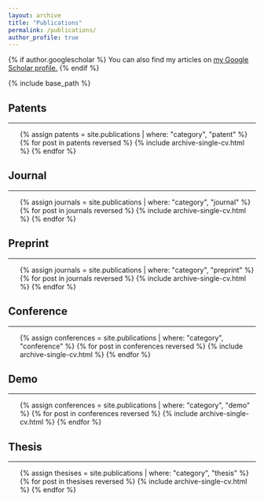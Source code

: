 ```yaml
---
layout: archive
title: "Publications"
permalink: /publications/
author_profile: true
---
```


{% if author.googlescholar %}
  You can also find my articles on <u><a href="{{author.googlescholar}}">my Google Scholar profile</a>.</u>
{% endif %}

{% include base_path %}

## Patents
---
<ul>
{% assign patents = site.publications | where: "category", "patent" %}
{% for post in patents reversed %}
    {% include archive-single-cv.html %}
{% endfor %}
</ul>

## Journal
---
<ul>
{% assign journals = site.publications | where: "category", "journal" %}
{% for post in journals reversed %}
    {% include archive-single-cv.html %}
{% endfor %}
</ul>

## Preprint
---
<ul>
{% assign journals = site.publications | where: "category", "preprint" %}
{% for post in journals reversed %}
    {% include archive-single-cv.html %}
{% endfor %}
</ul>

## Conference
---
<ul>
{% assign conferences = site.publications | where: "category", "conference" %}
{% for post in conferences reversed %}
    {% include archive-single-cv.html %}
{% endfor %}
</ul>

## Demo
---
<ul>
{% assign conferences = site.publications | where: "category", "demo" %}
{% for post in conferences reversed %}
    {% include archive-single-cv.html %}
{% endfor %}
</ul>


## Thesis
---
<ul>
{% assign thesises = site.publications | where: "category", "thesis" %}
{% for post in thesises reversed %}
    {% include archive-single-cv.html %}
{% endfor %}
</ul>

